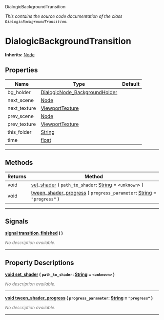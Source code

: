 
<div class="header-banner purple">
<div class="header-label purple">DialogicBackgroundTransition</div>
</div>

*This contains the source code documentation of the class `DialogicBackgroundTransition`.*
        
# DialogicBackgroundTransition
**Inherits:** [Node](https://docs.godotengine.org/en/latest/classes/class_node.html#class-node)


## Properties
Name | Type | Default 
--- | --- | --- 
bg_holder | [DialogicNode_BackgroundHolder](class_dialogicnode_backgroundholder.md) |   
next_scene | [Node](https://docs.godotengine.org/en/latest/classes/class_node.html#class-node) |   
next_texture | [ViewportTexture](https://docs.godotengine.org/en/latest/classes/class_viewporttexture.html#class-viewporttexture) |   
prev_scene | [Node](https://docs.godotengine.org/en/latest/classes/class_node.html#class-node) |   
prev_texture | [ViewportTexture](https://docs.godotengine.org/en/latest/classes/class_viewporttexture.html#class-viewporttexture) |   
this_folder | [String](https://docs.godotengine.org/en/latest/classes/class_string.html#class-string) |   
time | [float](https://docs.godotengine.org/en/latest/classes/class_float.html#class-float) |   
--- 

## Methods
Returns | Method 
--- | --- 
<span class="hljs-attribute">void</span> | [<span class="hljs-title">set_shader</span>](#property-set_shader) ( `path_to_shader`: [String](https://docs.godotengine.org/en/latest/classes/class_string.html#class-string) = `<unknown>` ) 
<span class="hljs-attribute">void</span> | [<span class="hljs-title">tween_shader_progress</span>](#property-tween_shader_progress) ( `progress_parameter`: [String](https://docs.godotengine.org/en/latest/classes/class_string.html#class-string) = `"progress"` ) 
--- 

## Signals


<a class="header" id="signal-transition_finished" href="#signal-transition_finished">**<span class="hljs-attribute">signal</span> [<span class="hljs-title">transition_finished</span>](#signal-transition_finished) ( )** </a>



 <span style = "color: gray">*No description available.*</span> 

---

## Property Descriptions



<a class="header" id="property-set_shader" href="#property-set_shader">**<span class="hljs-attribute">void</span> [<span class="hljs-title">set_shader</span>](#property-set_shader) ( `path_to_shader`: [String](https://docs.godotengine.org/en/latest/classes/class_string.html#class-string) = `<unknown>` )** </a>



 <span style = "color: gray">*No description available.*</span> 

---



<a class="header" id="property-tween_shader_progress" href="#property-tween_shader_progress">**<span class="hljs-attribute">void</span> [<span class="hljs-title">tween_shader_progress</span>](#property-tween_shader_progress) ( `progress_parameter`: [String](https://docs.godotengine.org/en/latest/classes/class_string.html#class-string) = `"progress"` )** </a>



 <span style = "color: gray">*No description available.*</span> 

---


